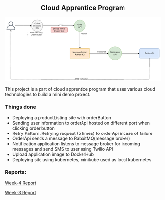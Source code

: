<h2 align="center">Cloud Apprentice Program</h2>
<p align="center">
<img src="images/architecture.png" alt="architecture">

This project is a part of cloud apprentice program that uses various cloud technologies to build a mini demo project.

</p>

### Things done

- Deploying a productListing site with orderButton
- Sending user information to orderApi hosted on different port when clicking order button
- Retry Pattern: Retrying request (5 times) to orderApi incase of failure
- OrderApi sends a message to RabbitMQ(message broker)
- Notification application listens to message broker for incoming messages and send SMS to user using Twilio API
- Upload application image to DockerHub
- Deploying site using kubernetes, minikube used as local kubernetes

### Reports:

<a href="https://drive.google.com/file/d/1osKH1bI6bEqPcFbAM7z4Q4MvqwaUatAb/view?usp=sharing"> Week-4 Report <a>

<a href="https://drive.google.com/file/d/1LhujoNbU7akKrw0z4cOnoLY9LAG914WM/view?usp=sharing"> Week-3 Report <a>
